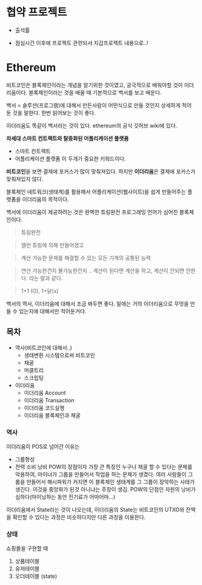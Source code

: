# 협약 프로젝트

-   출석률

-   점심시간 이후에 프로젝트 관련되서 지갑프로젝트 내용으로..!

# Ethereum

비트코인은 블록체인이라는 개념을 알기위한 것이였고, 궁극적으로 배워야할 것이 이더리움이다.
블록체인이라는 것을 배울 때 기본적으로 백서를 보고 배운다.

백서 = 솔루션(프로그램)에 대해서 만든사람이 어떤식으로 만들 것인지 상세하게 적어둔 것을 말한다.
한번 읽어보는 것이 좋다.

이더리움도 똑같이 백서라는 것이 있다. ethereum의 공식 깃허브 wiki에 있다.

**차세대 스마트 컨트랙트와 탈중화된 어플리케이션 플랫폼**

-   스마트 컨트랙트
-   어플리케이션 플랫폼
    이 두개가 중요한 키워드이다.

**비트코인**을 보면 결제에 포커스가 많이 맞춰져있다.
하지만 **이더리움**은 결제에 포커스가 맞춰져있지 않다.

블록체인 네트워크(생태계)를 활용해서 어플리케이션(웹사이트)을 쉽게 만들어주는 플랫폼을 이더리움의 목적이다.

백서에 이더리움이 제공하려는 것은 완벽한 튜링완전 프로그래밍 언어가 심어진 블록체인이다.

> 튜링완전

> 앨런 튜링에 의해 만들어졌고

> 계산 가능한 문제를 해결할 수 있는 모든 기계의 공통된 능력

> 연산 가능한건지 불가능한건지 .. 계산이 된다면 계산을 하고, 계산이 안되면 안한다. 라는 말과 같다.

> 1+1 (O), 1+닭(x)

백서의 역사, 이더리움에 대해서 조금 봐두면 좋다.
밑에는 거의 이더리움으로 무엇을 만들 수 있는지에 대해서만 적어둔거다.

## 목차

-   역사(비트코인에 대해서..)
    -   생태변환 시스템으로써 비트코인
    -   채굴
    -   머클트리
    -   스크립팅
-   이더리움
    -   이더리움 Account
    -   이더리움 Transaction
    -   이더리움 코드실행
    -   이더리움 블록체인과 채굴

### 역사

이더리움이 POS로 넘어간 이유는

-   그룹형성
-   전력 소비 낭비
    POW의 장점이자 가장 큰 특징인 누구나 채굴 할 수 있다는 문제를 악용하여, 마이너가 그룹을 만들어서 작업을 하는 문제가 생겼다.
    여러 사람들이 그룹을 만들어서 해시파워가 커지면 이 블록체인 생태계를 그 그룹이 장악하는 사태가 생긴다. 이것을 중앙화가 된것 아니냐는 주장이 생김.
    POW의 단점인 자원의 낭비가 심하다(마이닝하는 동안 전기료가 어마어마...)

이더리움에서 State라는 것이 나오는데, 이더리움의 State는 비트코인의 UTXO와 잔액을 확인할 수 있다는 과정은 비슷하다지만 다른 과정을 이용한다.

### 상태

쇼핑몰을 구현할 때

1. 상품테이블
2. 유저테이블
3. 오더테이블 (state)
